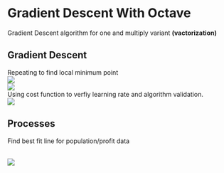 <h1>Gradient Descent With Octave</h1>
<p>Gradient Descent algorithm for one and multiply variant <b>(vactorization)</b></p>
<h2>Gradient Descent</h2>
Repeating to find local minimum point
</br>
<img src="http://pingax.com/wp-content/uploads/2013/11/Convergence.png"/>
</br>
<img src="https://cdn-images-1.medium.com/max/1600/1*f9a162GhpMbiTVTAua_lLQ.png"/>
</br>
Using cost function to verfiy learning rate and algorithm validation.
</br>
<img src="https://pbs.twimg.com/media/DK26ibcXUAEOwel.jpg"/>
</br>
<h2>Processes</h2>
<p>Find best fit line for population/profit data</p>
</br>
<img src="https://i.imgur.com/4pRbGLt.png"/>
